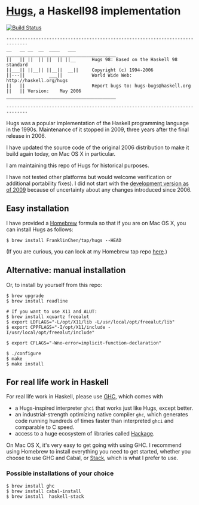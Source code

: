 # [Hugs](https://www.haskell.org/hugs/), a Haskell98 implementation

[![Build Status](https://travis-ci.org/FranklinChen/hugs98-plus-Sep2006.png)](https://travis-ci.org/FranklinChen/hugs98-plus-Sep2006)

```text
------------------------------------------------------------------------------
__   __ __  __  ____   ___      _________________________________________
||   || ||  || ||  || ||__      Hugs 98: Based on the Haskell 98 standard
||___|| ||__|| ||__||  __||     Copyright (c) 1994-2006
||---||         ___||           World Wide Web: http://haskell.org/hugs
||   ||                         Report bugs to: hugs-bugs@haskell.org
||   || Version:    May 2006    _________________________________________

------------------------------------------------------------------------------
```

Hugs was a popular implementation of the Haskell programming language
in the 1990s. Maintenance of it stopped in 2009, three years after the
final release in 2006.

I have updated the source code of the original 2006 distribution to
make it build again today, on Mac OS X in particular.

I am maintaining this repo of Hugs for historical purposes.

I have not tested other platforms but would welcome verification or
additional portability fixes). I did not start with the
[development version as of 2009](https://github.com/FranklinChen/Hugs)
because of uncertainty about any changes introduced since 2006.

## Easy installation

I have provided a [Homebrew](http://brew.sh/) formula so that if you
are on Mac OS X, you can install Hugs as follows:

```console
$ brew install FranklinChen/tap/hugs --HEAD
```

(If you are curious, you can look at my Homebrew tap repo [here](https://github.com/FranklinChen/homebrew-tap).)

## Alternative: manual installation

Or, to install by yourself from this repo:

```console
$ brew upgrade
$ brew install readline

# If you want to use X11 and ALUT:
$ brew install xquartz freealut
$ export LDFLAGS="-L/opt/X11/lib -L/usr/local/opt/freealut/lib"
$ export CPPFLAGS="-I/opt/X11/include -I/usr/local/opt/freealut/include"

$ export CFLAGS="-Wno-error=implicit-function-declaration"

$ ./configure
$ make
$ make install
```

## For real life work in Haskell

For real life work in Haskell, please use
[GHC](https://www.haskell.org/ghc/), which comes with

- a Hugs-inspired interpreter `ghci` that works just like Hugs, except better.
- an industrial-strength optimizing native compiler `ghc`, which generates code
running hundreds of times faster than interpreted `ghci` and
comparable to C speed.
- access to a huge ecosystem of libraries called
[Hackage](https://hackage.haskell.org/).

On Mac OS X, it's very easy to get going with
using GHC. I recommend using Homebrew to install everything you need
to get started, whether you choose to use GHC and Cabal, or [Stack](https://docs.haskellstack.org/en/stable/README/), which is what I prefer to use.

### Possible installations of your choice

```console
$ brew install ghc
$ brew install cabal-install
$ brew install  haskell-stack
```
